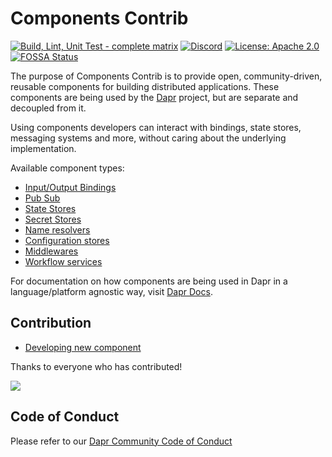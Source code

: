 # Components Contrib

[![Build, Lint, Unit Test - complete matrix](https://github.com/dapr/components-contrib/actions/workflows/components-contrib-all.yml/badge.svg?branch=master&event=schedule)](https://github.com/dapr/components-contrib/actions/workflows/components-contrib-all.yml)
[![Discord](https://img.shields.io/discord/778680217417809931)](https://discord.com/channels/778680217417809931/781589820128493598)
[![License: Apache 2.0](https://img.shields.io/badge/License-Apache_2.0-blue.svg)](https://github.com/dapr/components-contrib/blob/master/LICENSE)
[![FOSSA Status](https://app.fossa.com/api/projects/custom%2B162%2Fgithub.com%2Fdapr%2Fcomponents-contrib.svg?type=shield)](https://app.fossa.com/projects/custom%2B162%2Fgithub.com%2Fdapr%2Fcomponents-contrib?ref=badge_shield)

The purpose of Components Contrib is to provide open, community-driven, reusable components for building distributed applications.
These components are being used by the [Dapr](https://github.com/dapr/dapr) project, but are separate and decoupled from it.

Using components developers can interact with bindings, state stores, messaging systems and more, without caring about the underlying implementation.

Available component types:

* [Input/Output Bindings](bindings/README.md)
* [Pub Sub](pubsub/README.md)
* [State Stores](state/README.md)
* [Secret Stores](secretstores/README.md)
* [Name resolvers](nameresolution/README.md)
* [Configuration stores](configuration/README.md)
* [Middlewares](middleware/README.md)
* [Workflow services](workflows/README.md)

For documentation on how components are being used in Dapr in a language/platform agnostic way, visit [Dapr Docs](https://docs.dapr.io).

## Contribution

* [Developing new component](docs/developing-component.md)

Thanks to everyone who has contributed!

<a href="https://github.com/dapr/components-contrib/graphs/contributors">
  <img src="https://contributors-img.web.app/image?repo=dapr/components-contrib" />
</a>


## Code of Conduct

Please refer to our [Dapr Community Code of Conduct](https://github.com/dapr/community/blob/master/CODE-OF-CONDUCT.md)
